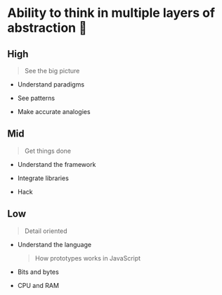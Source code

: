 # Ability to think in multiple layers of abstraction 🤔


## High
> See the big picture

*   Understand paradigms

*   See patterns

*   Make accurate analogies


## Mid
> Get things done

*   Understand the framework

*   Integrate libraries

*   Hack


## Low
> Detail oriented

*   Understand the language
    > How prototypes works in JavaScript

*   Bits and bytes

*   CPU and RAM
